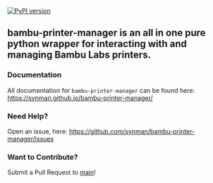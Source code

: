 [![PyPI version](https://badge.fury.io/py/bambu-printer-manager.svg)](https://badge.fury.io/py/bambu-printer-manager)

## bambu-printer-manager is an all in one pure python wrapper for interacting with and managing Bambu Labs printers.

### Documentation
All documentation for `bambu-printer-manager` can be found here: https://synman.github.io/bambu-printer-manager/

### Need Help?
Open an issue, here: https://github.com/synman/bambu-printer-manager/issues

### Want to Contribute?
Submit a Pull Request to [main](https://github.com/synman/bambu-printer-manager/compare)!